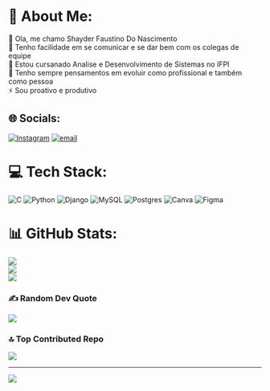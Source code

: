 # 💫 About Me:
🔭 Ola, me chamo Shayder Faustino Do Nascimento <br>🤝 Tenho facilidade em se comunicar e se dar bem com os colegas de equipe<br>🌱 Estou cursanado Analise e Desenvolvimento de Sistemas no IFPI<br>💬 Tenho sempre pensamentos em evoluir como profissional e também como pessoa<br>⚡ Sou proativo e produtivo


## 🌐 Socials:
[![Instagram](https://img.shields.io/badge/Instagram-%23E4405F.svg?logo=Instagram&logoColor=white)](https://instagram.com/shayder___07) [![email](https://img.shields.io/badge/Email-D14836?logo=gmail&logoColor=white)](mailto:shayder054@gmail.com) 

# 💻 Tech Stack:
![C](https://img.shields.io/badge/c-%2300599C.svg?style=flat-square&logo=c&logoColor=white) ![Python](https://img.shields.io/badge/python-3670A0?style=flat-square&logo=python&logoColor=ffdd54) ![Django](https://img.shields.io/badge/django-%23092E20.svg?style=flat-square&logo=django&logoColor=white) ![MySQL](https://img.shields.io/badge/mysql-4479A1.svg?style=flat-square&logo=mysql&logoColor=white) ![Postgres](https://img.shields.io/badge/postgres-%23316192.svg?style=flat-square&logo=postgresql&logoColor=white) ![Canva](https://img.shields.io/badge/Canva-%2300C4CC.svg?style=flat-square&logo=Canva&logoColor=white) ![Figma](https://img.shields.io/badge/figma-%23F24E1E.svg?style=flat-square&logo=figma&logoColor=white)
# 📊 GitHub Stats:
![](https://github-readme-stats.vercel.app/api?username=Shayder007&theme=shadow_blue&hide_border=false&include_all_commits=false&count_private=false)<br/>
![](https://nirzak-streak-stats.vercel.app/?user=Shayder007&theme=shadow_blue&hide_border=false)<br/>
![](https://github-readme-stats.vercel.app/api/top-langs/?username=Shayder007&theme=shadow_blue&hide_border=false&include_all_commits=false&count_private=false&layout=compact)

### ✍️ Random Dev Quote
![](https://quotes-github-readme.vercel.app/api?type=horizontal&theme=radical)

### 🔝 Top Contributed Repo
![](https://github-contributor-stats.vercel.app/api?username=Shayder007&limit=5&theme=dark&combine_all_yearly_contributions=true)

---
[![](https://visitcount.itsvg.in/api?id=Shayder007&icon=0&color=0)](https://visitcount.itsvg.in)

<!-- Proudly created with GPRM ( https://gprm.itsvg.in ) -->

